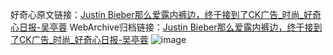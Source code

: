 好奇心原文链接：[Justin Bieber那么爱露内裤边，终于接到了CK广告_时尚_好奇心日报-吴亭蓉](https://www.qdaily.com/articles/5017.html)
WebArchive归档链接：[Justin Bieber那么爱露内裤边，终于接到了CK广告_时尚_好奇心日报-吴亭蓉](http://web.archive.org/web/20190623163607/https://www.qdaily.com/articles/5017.html)
![image](http://ww3.sinaimg.cn/large/007d5XDply1g3wgi3p8bpj30u053zb29)